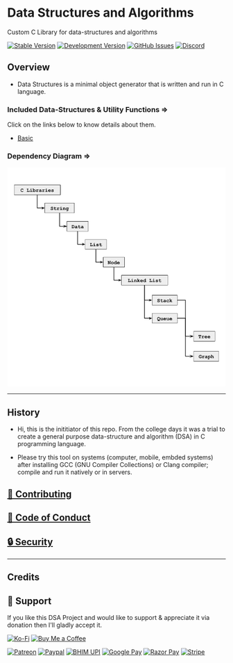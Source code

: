 # Data Structures and Algorithms
Custom C Library for data-structures and algorithms

[![Stable Version](localhost:3000/?type=version&user=sayan&path=thescienceuniverse&repo=DSA&branch=master)](https://github.com/TheScienceUniverse/DSA)
[![Development Version](https://thescienceuniverse.github.io/API/?get=version&branch=dev)](https://github.com/TheScienceUniverse/DSA)
[![GitHub Issues](https://img.shields.io/github/issues/TheScienceUniverse/DSA.svg?style=flat-square&label=Issues&color=d77982)](https://github.com/TheScienceUniverse/DSA/issues)
[![Discord](https://img.shields.io/discord/869557815780470834?color=738adb&label=Discord&logo=discord&logoColor=white&style=flat-square)](https://discord.gg/DEYW7vZkm7)

## Overview

- Data Structures is a minimal object generator that is written and run in C language.


### Included Data-Structures & Utility Functions =>

Click on the links below to know details about them.

- [Basic](/docs/Basic.md)


### Dependency Diagram =>

![Image](./media/library_structure.png "Library Structure")

___

## History

- Hi, this is the inititiator of this repo. From the college days it was a trial to create a general purpose data-structure and algorithm (DSA) in C programming language.

- Please try this tool on systems (computer, mobile, embded systems) after installing GCC (GNU Compiler Collections) or Clang compiler; compile and run it natively or in servers.


## [🤝 Contributing](./CONTRIBUTING.md)

## [📜 Code of Conduct](./CODE_OF_CONDUCT.md)

## [🔒 Security](./SECURITY.md)
___

## Credits

## 💝 Support

If you like this DSA Project and would like to support & appreciate it via donation then I'll gladly accept it. 

[![Ko-Fi](https://img.shields.io/badge/Ko--fi-F16061?style=for-the-badge&logo=ko-fi&logoColor=white)](https://ko-fi.com/sayan_shankhari)
[![Buy Me a Coffee](https://img.shields.io/badge/Buy_Me_A_Coffee-FFDD00?style=for-the-badge&logo=buy-me-a-coffee&logoColor=black)](https://www.buymeacoffee.com/sayan.shankhari)

[![Patreon](https://img.shields.io/badge/Patreon-F96854?style=for-the-badge&logo=patreon&logoColor=white)]()
[![Paypal](https://img.shields.io/badge/PayPal-00457C?style=for-the-badge&logo=paypal&logoColor=white)](https://www.paypal.com/paypalme/the01guy)
[![BHIM UPI](https://img.shields.io/badge/bhim-e9661c?style=for-the-badge&logo=bhim&logoColor=e9661c&color=27803b)]()
[![Google Pay](https://img.shields.io/badge/Google%20Pay-%233780F1.svg?style=for-the-badge&logo=Google-Pay&logoColor=white)]()
[![Razor Pay](https://img.shields.io/badge/Razorpay-02042B?style=for-the-badge&logo=razorpay&logoColor=3395FF)]()
[![Stripe](https://img.shields.io/badge/Stripe-626CD9?style=for-the-badge&logo=Stripe&logoColor=white)]()

